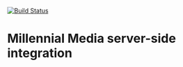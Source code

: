 [![Build Status](https://circleci.com/gh/segmentio/integration-millennial-media.png?circle-token=53642577413956e12677563d810d48e4832f685f)](https://circleci.com/gh/segmentio/integration-millennial-media)
# Millennial Media server-side integration